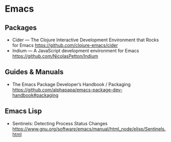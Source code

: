 # Emacs

## Packages

* Cider — The Clojure Interactive Development Environment that Rocks for Emacs
  https://github.com/clojure-emacs/cider
* Indium — A JavaScript development environment for Emacs 
  https://github.com/NicolasPetton/Indium

## Guides & Manuals

* The Emacs Package Developer’s Handbook / Packaging
  https://github.com/alphapapa/emacs-package-dev-handbook#packaging

## Emacs Lisp

* Sentinels: Detecting Process Status Changes
  https://www.gnu.org/software/emacs/manual/html_node/elisp/Sentinels.html
